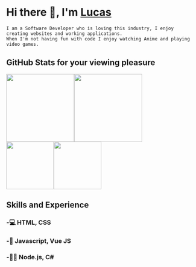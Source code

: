 # Hi there 👋, I'm [Lucas](https://www.linkedin.com/in/lucaspayton/"target=_blank")

```
I am a Software Developer who is loving this industry, I enjoy creating websites and working applications. 
When I'm not having fun with code I enjoy watching Anime and playing video games.
```
## GitHub Stats for your viewing pleasure

<div style="display: flex; flex-direction: row;">
 <img class="img" style="height: 180px;" src="https://github-readme-stats.vercel.app/api?username=Jarrod-Payton&show_icons=true&theme=dark" />
 <img class="img" style="height: 180px;" src="https://github-readme-stats.vercel.app/api/top-langs/?username=Jarrod-Payton&theme=dark&layout=compact" />
</div>
<div style="display: flex; align-content-center; flex-direction: row;">
 <img class="img" style="height: 126px;" src="https://github-readme-stats.vercel.app/api/pin/?username=Jarrod-Payton&repo=Good-Ol-Days&theme=dark" />
 <img class="img" style="height: 126px;" src="https://github-readme-stats.vercel.app/api/pin/?username=Jarrod-Payton&repo=Jarrod-Payton&theme=dark" />
</div> 

## Skills and Experience 

### -💻 HTML, CSS
### -🔗 Javascript, Vue JS
### -👨‍💻 Node.js, C#
